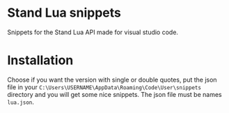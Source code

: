 # Stand Lua snippets

Snippets for the Stand Lua API made for visual studio code.

# Installation

Choose if you want the version with single or double quotes, put the json file in your `C:\Users\USERNAME\AppData\Roaming\Code\User\snippets` directory and you will get some nice snippets. The json file must be names `lua.json`.
